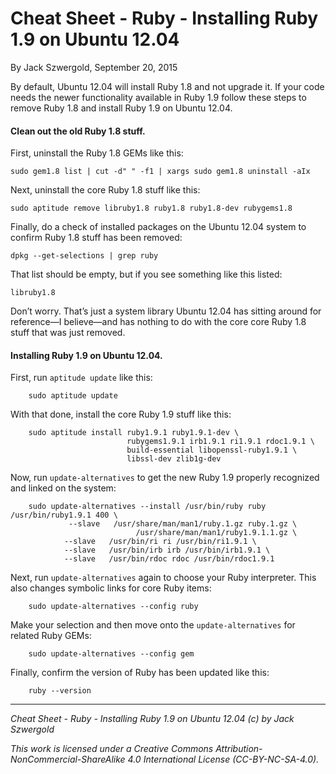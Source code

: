 # Cheat Sheet - Ruby - Installing Ruby 1.9 on Ubuntu 12.04

By Jack Szwergold, September 20, 2015

By default, Ubuntu 12.04 will install Ruby 1.8 and not upgrade it. If your code needs the newer functionality available in Ruby 1.9 follow these steps to remove Ruby 1.8 and install Ruby 1.9 on Ubuntu 12.04.

#### Clean out the old Ruby 1.8 stuff.

First, uninstall the Ruby 1.8 GEMs like this:

	sudo gem1.8 list | cut -d" " -f1 | xargs sudo gem1.8 uninstall -aIx

Next, uninstall the core Ruby 1.8 stuff like this:

	sudo aptitude remove libruby1.8 ruby1.8 ruby1.8-dev rubygems1.8

Finally, do a check of installed packages on the Ubuntu 12.04 system to confirm Ruby 1.8 stuff has been removed:

	dpkg --get-selections | grep ruby

That list should be empty, but if you see something like this listed:

    libruby1.8

Don’t worry. That’s just a system library Ubuntu 12.04 has sitting around for reference—I believe—and has nothing to do with the core core Ruby 1.8 stuff that was just removed.

#### Installing Ruby 1.9 on Ubuntu 12.04.

First, run `aptitude update` like this:

		sudo aptitude update

With that done, install the core Ruby 1.9 stuff like this:
	
		sudo aptitude install ruby1.9.1 ruby1.9.1-dev \
		                      rubygems1.9.1 irb1.9.1 ri1.9.1 rdoc1.9.1 \
		                      build-essential libopenssl-ruby1.9.1 \
		                      libssl-dev zlib1g-dev
		
Now, run `update-alternatives` to get the new Ruby 1.9 properly recognized and linked on the system:

		sudo update-alternatives --install /usr/bin/ruby ruby /usr/bin/ruby1.9.1 400 \
		         --slave   /usr/share/man/man1/ruby.1.gz ruby.1.gz \
		                        /usr/share/man/man1/ruby1.9.1.1.gz \
		        --slave   /usr/bin/ri ri /usr/bin/ri1.9.1 \
		        --slave   /usr/bin/irb irb /usr/bin/irb1.9.1 \
		        --slave   /usr/bin/rdoc rdoc /usr/bin/rdoc1.9.1


Next, run `update-alternatives` again to choose your Ruby interpreter. This also changes symbolic links for core Ruby items:

		sudo update-alternatives --config ruby

Make your selection and then move onto the `update-alternatives` for related Ruby GEMs:

		sudo update-alternatives --config gem

Finally, confirm the version of Ruby has been updated like this:
		
		ruby --version

***

*Cheat Sheet - Ruby - Installing Ruby 1.9 on Ubuntu 12.04 (c) by Jack Szwergold*

*This work is licensed under a Creative Commons Attribution-NonCommercial-ShareAlike 4.0 International License (CC-BY-NC-SA-4.0).*
